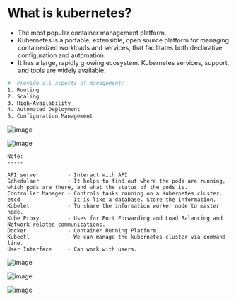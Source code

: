 # What is kubernetes?
- The most popular container management platform.
- Kubernetes is a portable, extensible, open source platform for managing containerized workloads and services, 
that facilitates both declarative configuration and automation. 
- It has a large, rapidly growing ecosystem. Kubernetes services, support, and tools are widely available.

```bash
#  Provide all aspects of management:
1. Routing
2. Scaling
3. High-Availability
4. Automated Deployment
5. Configuration Management
```

![image](https://user-images.githubusercontent.com/91359308/183442082-f3747b99-2b30-4d72-84c0-ef2871b6c7e9.png)

![image](https://user-images.githubusercontent.com/91359308/207570607-05e02a51-fb42-4165-9eae-11bde2fe3bea.png)


```
Note:
-----

API server         - Interact with API
Schedulaer         - It helps to find out where the pods are running, which pods are there, and what the status of the pods is.
Controller Manager - Controls tasks running on a Kubernetes cluster.
etcd               - It is like a database. Store the information.
Kubelet            - To share the information worker node to master node.
Kube Proxy         - Uses for Port Forwarding and Load Balancing and Network related communications.
Docker             - Container Running Platform.
Kubectl            - We can manage the kubernetes cluster via command line.
User Interface     - Can work with users.
```

![image](https://user-images.githubusercontent.com/91359308/183442537-ee86dc92-e168-403f-9cfe-3f43949757ec.png)

![image](https://user-images.githubusercontent.com/91359308/178979823-4ad4ac68-ae4d-4582-9839-95c10a4a7e61.png)

![image](https://user-images.githubusercontent.com/91359308/178105507-117dfca1-3c07-4515-b009-9957cc102208.png)

